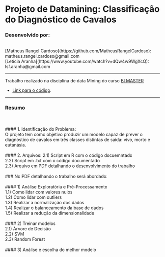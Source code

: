 # Projeto de Datamining: Classificação do Diagnóstico de Cavalos

### Desenvolvido por:
<br>
[Matheus Rangel Cardoso](https://github.com/MatheusRangelCardoso): matheus.rangel.cardoso@gmail.com
<br>
[Letícia Aranha](https://www.youtube.com/watch?v=dQw4w9WgXcQ): lsf.aranha@gmail.com

---

Trabalho realizado na disciplina de data Mining do curso [BI MASTER](https://ica.puc-rio.ai/bi-master)

- [Link para o código](https://github.com/MatheusRangelCardoso/tcc-bi-master-2019.1).

---

### Resumo
<br>
<br>
#### 1.	Identificação do Problema:
<br>
O projeto tem como objetivo produzir um modelo capaz de prever o diagnóstico de cavalos em três classes distintas de saída: vivo, morto e eutanásia.
<br>
<br>
#### 2.	Arquivos:
2.1) Script em R com o código docuemntado
<br>
2.2) Script em .txt com o código documentado
<br>
2.3) Arquivo em PDF detalhando o desenvolvimento do trabalho
<br>
<br>
### No PDF detalhando o trabalho será abordado:
<br>
<br>
#### 1) Análise Exploratória e Pré-Processamento	
<br>
1.1)	Como lidar com valores nulos
<br>
1.2) Como lidar com outliers
<br>
1.3) Realizar a normalização	dos dados
<br>
1.4) Realizar o	balanceamento	da base de dados
<br>
1.5)	Realizar a redução da dimensionalidade
<br>
<br>
#### 2) Treinar modelos
<br>
2.1)	Árvore de Decisão
<br>
2.2)	SVM
<br>
2.3)	Random Forest
<br>
<br>
#### 3) Análise e escolha do melhor modelo
